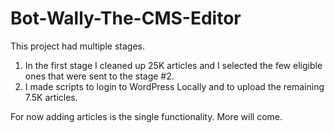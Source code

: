 # Bot-Wally-The-CMS-Editor

This project had multiple stages.
1. In the first stage I cleaned up 25K articles and I selected the few eligible ones that were sent to the stage #2.
2. I made scripts to login to WordPress Locally and to upload the remaining 7.5K articles.

For now adding articles is the single functionality. More will come.
